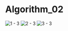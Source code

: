 # Algorithm_02
![1 - 3](https://user-images.githubusercontent.com/81562213/121806089-5dba2c00-cc89-11eb-9f2d-0de91c6b23e8.png)
![2 - 3](https://user-images.githubusercontent.com/81562213/121806107-83473580-cc89-11eb-976d-d23cb8555fed.png)
![3 - 3](https://user-images.githubusercontent.com/81562213/121806108-8510f900-cc89-11eb-811c-0dd19a653f4d.png)
